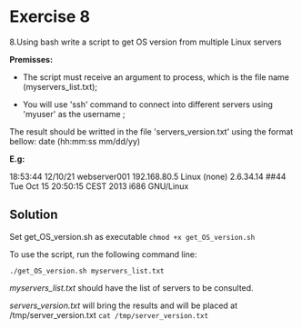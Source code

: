 # Exercise 8

8.Using bash write a script to get OS version from multiple Linux servers

**Premisses:**

- The script must receive an argument to process, which is the file name (myservers_list.txt);

- You will use 'ssh' command to connect into different servers using 'myuser' as the username ;

The result should be writted in the file 'servers_version.txt' using the format bellow:
date (hh:mm:ss mm/dd/yy)    <server name>      <server ip>    <server version> 

**E.g:**

18:53:44 12/10/21    webserver001   192.168.80.5   Linux (none) 2.6.34.14 ##44 Tue Oct 15 20:50:15 CEST 2013 i686 GNU/Linux

## **Solution**

Set get_OS_version.sh as executable
`chmod +x get_OS_version.sh`

To use the script, run the following command line:

`./get_OS_version.sh myservers_list.txt`

*myservers_list.txt* should have the list of servers to be consulted.

*servers_version.txt* will bring the results and will be placed at /tmp/server_version.txt
`cat /tmp/server_version.txt`